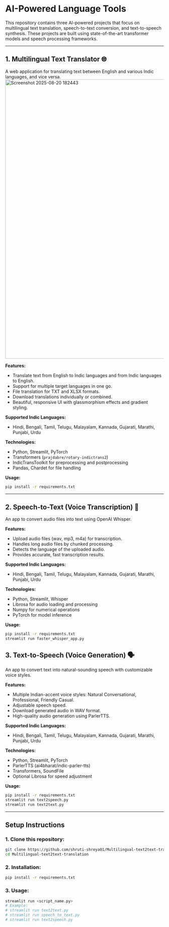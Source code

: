 
# AI-Powered Language Tools

This repository contains three AI-powered projects that focus on multilingual text translation, speech-to-text conversion, and text-to-speech synthesis. These projects are built using state-of-the-art transformer models and speech processing frameworks.

---

## 1. Multilingual Text Translator 🌐

A web application for translating text between English and various Indic languages, and vice versa.
<img width="1698" height="888" alt="Screenshot 2025-08-20 182443" src="https://github.com/user-attachments/assets/95fc01d1-ca97-4b8d-9ccd-c3e92470603c" />

**Features:**
- Translate text from English to Indic languages and from Indic languages to English.
- Support for multiple target languages in one go.
- File translation for TXT and XLSX formats.
- Download translations individually or combined.
- Beautiful, responsive UI with glassmorphism effects and gradient styling.

**Supported Indic Languages:**
- Hindi, Bengali, Tamil, Telugu, Malayalam, Kannada, Gujarati, Marathi, Punjabi, Urdu

**Technologies:**
- Python, Streamlit, PyTorch
- Transformers (`prajdabre/rotary-indictrans2`)
- IndicTransToolkit for preprocessing and postprocessing
- Pandas, Chardet for file handling

**Usage:**
```bash
pip install -r requirements.txt
```

---

## 2. Speech-to-Text (Voice Transcription) 🎤

An app to convert audio files into text using OpenAI Whisper.

**Features:**
- Upload audio files (wav, mp3, m4a) for transcription.
- Handles long audio files by chunked processing.
- Detects the language of the uploaded audio.
- Provides accurate, fast transcription results.

**Supported Indic Languages:**
- Hindi, Bengali, Tamil, Telugu, Malayalam, Kannada, Gujarati, Marathi, Punjabi, Urdu

**Technologies:**
- Python, Streamlit, Whisper
- Librosa for audio loading and processing
- Numpy for numerical operations
- PyTorch for model inference

**Usage:**
```bash
pip install -r requirements.txt
streamlit run faster_whisper_app.py
```
## 3. Text-to-Speech (Voice Generation) 🗣️

An app to convert text into natural-sounding speech with customizable voice styles.

**Features:**
- Multiple Indian-accent voice styles: Natural Conversational, Professional, Friendly Casual.
- Adjustable speech speed.
- Download generated audio in WAV format.
- High-quality audio generation using ParlerTTS.

**Supported Indic Languages:**
- Hindi, Bengali, Tamil, Telugu, Malayalam, Kannada, Gujarati, Marathi, Punjabi, Urdu

**Technologies:**
- Python, Streamlit, PyTorch
- ParlerTTS (ai4bharat/indic-parler-tts)
- Transformers, SoundFile
- Optional Librosa for speed adjustment

**Usage:**
```bash
pip install -r requirements.txt
streamlit run text2speech.py
streamlit run text2text.py
```
---
## Setup Instructions

### 1. Clone this repository:
```bash
git clone https://github.com/shruti-shreya01/Multilingual-text2text-translation.git
cd Multilingual-text2text-translation
```
### 2. Installation:
```bash
pip install -r requirements.txt
```
### 3. Usage:
```bash
streamlit run <script_name.py>
# Example:
# streamlit run text2text.py
# streamlit run speech_to_text.py
# streamlit run text2speech.py

